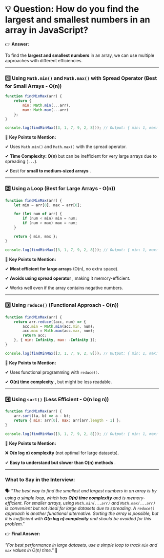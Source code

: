 # 💡 **Question:** How do you find the largest and smallest numbers in an array in JavaScript?

👉 **Answer:**

To find the **largest and smallest numbers** in an array, we can use multiple approaches with different efficiencies.

---

### **1️⃣ Using `Math.min()` and `Math.max()` with Spread Operator (Best for Small Arrays - O(n))**

```js
function findMinMax(arr) {
    return {
        min: Math.min(...arr),
        max: Math.max(...arr)
    };
}

console.log(findMinMax([3, 1, 7, 9, 2, 8])); // Output: { min: 1, max: 9 }
```

🔹 **Key Points to Mention:**

✔ Uses `Math.min()` and `Math.max()` with the spread operator.

✔ **Time Complexity: O(n)** but can be inefficient for very large arrays due to spreading (`...`).

✔ Best for  **small to medium-sized arrays** .

---

### **2️⃣ Using a Loop (Best for Large Arrays - O(n))**

```js
function findMinMax(arr) {
    let min = arr[0], max = arr[0];

    for (let num of arr) {
        if (num < min) min = num;
        if (num > max) max = num;
    }

    return { min, max };
}

console.log(findMinMax([3, 1, 7, 9, 2, 8])); // Output: { min: 1, max: 9 }
```

🔹 **Key Points to Mention:**

✔ **Most efficient for large arrays** (O(n), no extra space).

✔  **Avoids using spread operator** , making it memory-efficient.

✔ Works well even if the array contains negative numbers.

---

### **3️⃣ Using `reduce()` (Functional Approach - O(n))**

```js
function findMinMax(arr) {
    return arr.reduce((acc, num) => {
        acc.min = Math.min(acc.min, num);
        acc.max = Math.max(acc.max, num);
        return acc;
    }, { min: Infinity, max: -Infinity });
}

console.log(findMinMax([3, 1, 7, 9, 2, 8])); // Output: { min: 1, max: 9 }
```

🔹 **Key Points to Mention:**

✔ Uses functional programming with `reduce()`.

✔  **O(n) time complexity** , but might be less readable.

---

### **4️⃣ Using `sort()` (Less Efficient - O(n log n))**

```js
function findMinMax(arr) {
    arr.sort((a, b) => a - b);
    return { min: arr[0], max: arr[arr.length - 1] };
}

console.log(findMinMax([3, 1, 7, 9, 2, 8])); // Output: { min: 1, max: 9 }
```

🔹 **Key Points to Mention:**

❌ **O(n log n) complexity** (not optimal for large datasets).

✔  **Easy to understand but slower than O(n) methods** .

---

### **What to Say in the Interview:**

🗣 *"The best way to find the smallest and largest numbers in an array is by using a simple loop, which has **O(n) time complexity** and is memory-efficient. For smaller arrays, using `Math.min(...arr)` and `Math.max(...arr)` is convenient but not ideal for large datasets due to spreading. A `reduce()` approach is another functional alternative. Sorting the array is possible, but it is inefficient with **O(n log n) complexity** and should be avoided for this problem."*

👉 **Final Answer:**

*"For best performance in large datasets, use a simple loop to track `min` and `max` values in O(n) time."* 🚀
